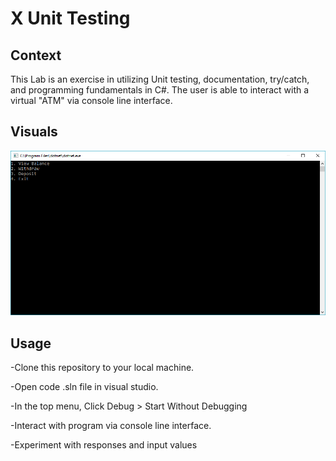 # X Unit Testing

## Context

This Lab is an exercise in utilizing Unit testing, documentation, try/catch, and programming fundamentals in C#.
The user is able to interact with a virtual "ATM" via console line interface.

## Visuals

![atm](./Bank_Account/Assets/atm.PNG)

## Usage

-Clone this repository to your local machine.

-Open code .sln file in visual studio.

-In the top menu, Click Debug > Start Without Debugging

-Interact with program via console line interface.

-Experiment with responses and input values
